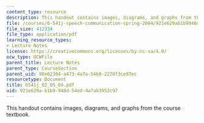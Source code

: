 ```yaml
---
content_type: resource
description: This handout contains images, diagrams, and graphs from the course textbook.
file: /courses/6-541j-speech-communication-spring-2004/921e629ab1b9948d54ed4a7ab3952c97_6541j_02_05_04.pdf
file_size: 412334
file_type: application/pdf
learning_resource_types:
- Lecture Notes
license: https://creativecommons.org/licenses/by-nc-sa/4.0/
ocw_type: OCWFile
parent_title: Lecture Notes
parent_type: CourseSection
parent_uid: 90e62304-a473-4a7a-54b8-2270f3ce97ec
resourcetype: Document
title: 6541j_02_05_04.pdf
uid: 921e629a-b1b9-948d-54ed-4a7ab3952c97
---
```

This handout contains images, diagrams, and graphs from the course textbook.